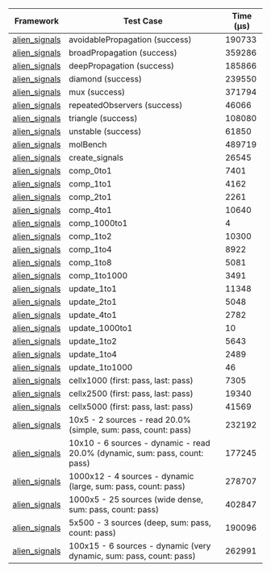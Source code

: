 | Framework | Test Case | Time (μs) |
| --- | --- | --- |
| [alien_signals](https://github.com/medz/alien-signals-dart) | avoidablePropagation (success) | 190733 |
| [alien_signals](https://github.com/medz/alien-signals-dart) | broadPropagation (success) | 359286 |
| [alien_signals](https://github.com/medz/alien-signals-dart) | deepPropagation (success) | 185866 |
| [alien_signals](https://github.com/medz/alien-signals-dart) | diamond (success) | 239550 |
| [alien_signals](https://github.com/medz/alien-signals-dart) | mux (success) | 371794 |
| [alien_signals](https://github.com/medz/alien-signals-dart) | repeatedObservers (success) | 46066 |
| [alien_signals](https://github.com/medz/alien-signals-dart) | triangle (success) | 108080 |
| [alien_signals](https://github.com/medz/alien-signals-dart) | unstable (success) | 61850 |
| [alien_signals](https://github.com/medz/alien-signals-dart) | molBench | 489719 |
| [alien_signals](https://github.com/medz/alien-signals-dart) | create_signals | 26545 |
| [alien_signals](https://github.com/medz/alien-signals-dart) | comp_0to1 | 7401 |
| [alien_signals](https://github.com/medz/alien-signals-dart) | comp_1to1 | 4162 |
| [alien_signals](https://github.com/medz/alien-signals-dart) | comp_2to1 | 2261 |
| [alien_signals](https://github.com/medz/alien-signals-dart) | comp_4to1 | 10640 |
| [alien_signals](https://github.com/medz/alien-signals-dart) | comp_1000to1 | 4 |
| [alien_signals](https://github.com/medz/alien-signals-dart) | comp_1to2 | 10300 |
| [alien_signals](https://github.com/medz/alien-signals-dart) | comp_1to4 | 8922 |
| [alien_signals](https://github.com/medz/alien-signals-dart) | comp_1to8 | 5081 |
| [alien_signals](https://github.com/medz/alien-signals-dart) | comp_1to1000 | 3491 |
| [alien_signals](https://github.com/medz/alien-signals-dart) | update_1to1 | 11348 |
| [alien_signals](https://github.com/medz/alien-signals-dart) | update_2to1 | 5048 |
| [alien_signals](https://github.com/medz/alien-signals-dart) | update_4to1 | 2782 |
| [alien_signals](https://github.com/medz/alien-signals-dart) | update_1000to1 | 10 |
| [alien_signals](https://github.com/medz/alien-signals-dart) | update_1to2 | 5643 |
| [alien_signals](https://github.com/medz/alien-signals-dart) | update_1to4 | 2489 |
| [alien_signals](https://github.com/medz/alien-signals-dart) | update_1to1000 | 46 |
| [alien_signals](https://github.com/medz/alien-signals-dart) | cellx1000 (first: pass, last: pass) | 7305 |
| [alien_signals](https://github.com/medz/alien-signals-dart) | cellx2500 (first: pass, last: pass) | 19340 |
| [alien_signals](https://github.com/medz/alien-signals-dart) | cellx5000 (first: pass, last: pass) | 41569 |
| [alien_signals](https://github.com/medz/alien-signals-dart) | 10x5 - 2 sources - read 20.0% (simple, sum: pass, count: pass) | 232192 |
| [alien_signals](https://github.com/medz/alien-signals-dart) | 10x10 - 6 sources - dynamic - read 20.0% (dynamic, sum: pass, count: pass) | 177245 |
| [alien_signals](https://github.com/medz/alien-signals-dart) | 1000x12 - 4 sources - dynamic (large, sum: pass, count: pass) | 278707 |
| [alien_signals](https://github.com/medz/alien-signals-dart) | 1000x5 - 25 sources (wide dense, sum: pass, count: pass) | 402847 |
| [alien_signals](https://github.com/medz/alien-signals-dart) | 5x500 - 3 sources (deep, sum: pass, count: pass) | 190096 |
| [alien_signals](https://github.com/medz/alien-signals-dart) | 100x15 - 6 sources - dynamic (very dynamic, sum: pass, count: pass) | 262991 |
